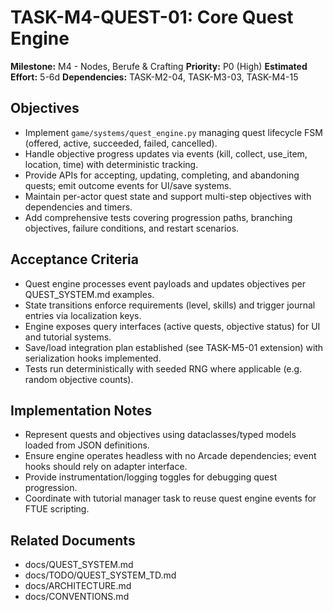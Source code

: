# TASK-M4-QUEST-01: Core Quest Engine

**Milestone:** M4 - Nodes, Berufe & Crafting
**Priority:** P0 (High)
**Estimated Effort:** 5-6d
**Dependencies:** TASK-M2-04, TASK-M3-03, TASK-M4-15

## Objectives

- Implement `game/systems/quest_engine.py` managing quest lifecycle FSM (offered, active, succeeded, failed, cancelled).
- Handle objective progress updates via events (kill, collect, use_item, location, time) with deterministic tracking.
- Provide APIs for accepting, updating, completing, and abandoning quests; emit outcome events for UI/save systems.
- Maintain per-actor quest state and support multi-step objectives with dependencies and timers.
- Add comprehensive tests covering progression paths, branching objectives, failure conditions, and restart scenarios.

## Acceptance Criteria

- Quest engine processes event payloads and updates objectives per QUEST_SYSTEM.md examples.
- State transitions enforce requirements (level, skills) and trigger journal entries via localization keys.
- Engine exposes query interfaces (active quests, objective status) for UI and tutorial systems.
- Save/load integration plan established (see TASK-M5-01 extension) with serialization hooks implemented.
- Tests run deterministically with seeded RNG where applicable (e.g. random objective counts).

## Implementation Notes

- Represent quests and objectives using dataclasses/typed models loaded from JSON definitions.
- Ensure engine operates headless with no Arcade dependencies; event hooks should rely on adapter interface.
- Provide instrumentation/logging toggles for debugging quest progression.
- Coordinate with tutorial manager task to reuse quest engine events for FTUE scripting.

## Related Documents

- docs/QUEST_SYSTEM.md
- docs/TODO/QUEST_SYSTEM_TD.md
- docs/ARCHITECTURE.md
- docs/CONVENTIONS.md
